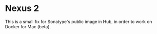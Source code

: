 Nexus 2
======

This is a small fix for Sonatype's public image in Hub, in order to work on
Docker for Mac (beta).


